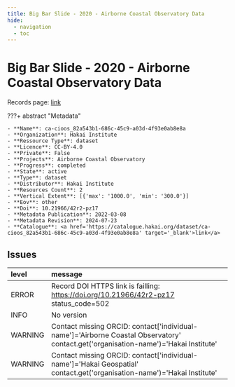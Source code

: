 ```yaml
---
title: Big Bar Slide - 2020 - Airborne Coastal Observatory Data
hide:
  - navigation
  - toc
---
```


# Big Bar Slide - 2020 - Airborne Coastal Observatory Data

Records page: <a href='https://catalogue.hakai.org/dataset/ca-cioos_82a543b1-686c-45c9-a03d-4f93e0ab8e8a' target='_blank'>link</a>

???+ abstract "Metadata"

    - **Name**: ca-cioos_82a543b1-686c-45c9-a03d-4f93e0ab8e8a 
    - **Organization**: Hakai Institute 
    - **Ressource Type**: dataset 
    - **Licence**: CC-BY-4.0 
    - **Private**: False 
    - **Projects**: Airborne Coastal Observatory 
    - **Progress**: completed 
    - **State**: active 
    - **Type**: dataset 
    - **Distributor**: Hakai Institute 
    - **Resources Count**: 2 
    - **Vertical Extent**: [{'max': '1000.0', 'min': '300.0'}] 
    - **Eov**: other 
    - **Doi**: 10.21966/42r2-pz17 
    - **Metadata Publication**: 2022-03-08 
    - **Metadata Revision**: 2024-07-23 
    - **Catalogue**: <a href='https://catalogue.hakai.org/dataset/ca-cioos_82a543b1-686c-45c9-a03d-4f93e0ab8e8a' target='_blank'>link</a> 

<div id='map'></div>




## Issues
| level   | message                                                                                                                             |
|:--------|:------------------------------------------------------------------------------------------------------------------------------------|
| ERROR   | Record DOI HTTPS link is failling: https://doi.org/10.21966/42r2-pz17 status_code=502                                               |
| INFO    | No version                                                                                                                          |
| WARNING | Contact missing ORCID: contact['individual-name']='Airborne Coastal Observatory' contact.get('organisation-name')='Hakai Institute' |
| WARNING | Contact missing ORCID: contact['individual-name']='Hakai Geospatial' contact.get('organisation-name')='Hakai Institute'             |


<script>
   document.addEventListener("DOMContentLoaded", function() {
    var map = L.map('map').setView([51.505, -125.09], 5);
    L.tileLayer('https://tile.openstreetmap.org/{z}/{x}/{y}.png', {
        maxZoom: 19,
        attribution: '&copy; <a href="http://www.openstreetmap.org/copyright">OpenStreetMap</a>'
    }).addTo(map);
    var geojsonFeature = {
        "type": "Feature",
        "properties": {
            "name" : "Big Bar Slide - 2020 - Airborne Coastal Observatory Data"
        },
        "geometry": {'type': 'Polygon', 'coordinates': [[[-122.0, 51.16], [-122.1, 51.13], [-122.2, 51.24], [-122.3, 51.35], [-122.2, 51.35], [-122.1, 51.21], [-122.1, 51.21], [-122.0, 51.16]]]}
    }
    L.geoJSON(geojsonFeature).addTo(map);
   })
</script>